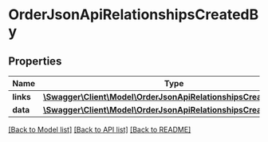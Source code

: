 # OrderJsonApiRelationshipsCreatedBy

## Properties
Name | Type | Description | Notes
------------ | ------------- | ------------- | -------------
**links** | [**\Swagger\Client\Model\OrderJsonApiRelationshipsCreatedByLinks**](OrderJsonApiRelationshipsCreatedByLinks.md) |  | [optional] 
**data** | [**\Swagger\Client\Model\OrderJsonApiRelationshipsCreatedByData**](OrderJsonApiRelationshipsCreatedByData.md) |  | [optional] 

[[Back to Model list]](../../README.md#documentation-for-models) [[Back to API list]](../../README.md#documentation-for-api-endpoints) [[Back to README]](../../README.md)

